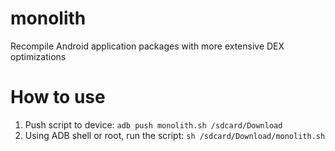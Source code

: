 # monolith
Recompile Android application packages with more extensive DEX optimizations

# How to use
1) Push script to device: `adb push monolith.sh /sdcard/Download`
2) Using ADB shell or root, run the script: `sh /sdcard/Download/monolith.sh`

